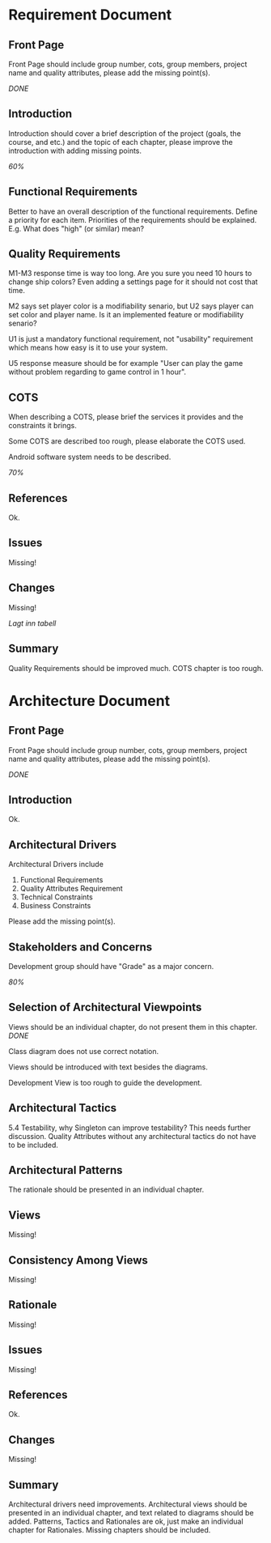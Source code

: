 # Requirement Document

## Front Page
Front Page should include group number, cots, group members, project name and quality attributes, please add the missing point(s).

*DONE*

## Introduction
Introduction should cover a brief description of the project (goals, the course, and etc.) and the topic of each chapter, please improve the introduction with adding missing points.

*60%*

## Functional Requirements
Better to have an overall description of the functional requirements.
Define a priority for each item.
Priorities of the requirements should be explained. E.g. What does "high" (or similar) mean?

## Quality Requirements	  
M1-M3 response time is way too long. Are you sure you need 10 hours to change ship colors? Even adding a settings page for it should not cost that time.
 
M2 says set player color is a modifiability senario, but U2 says player can set color and player name. Is it an implemented feature or modifiability senario?
 

U1 is just a mandatory functional requirement, not "usability" requirement which means how easy is it to use your system.

U5 response measure should be for example "User can play the game without problem regarding to game control in 1 hour".

## COTS
When describing a COTS, please brief the services it provides and the constraints it brings.

Some COTS are described too rough, please elaborate the COTS used.

Android software system needs to be described.

*70%*

## References
Ok.

## Issues
Missing!

## Changes
Missing!

*Lagt inn tabell*

## Summary
Quality Requirements should be improved much. COTS chapter is too rough.



# Architecture Document

## Front Page
Front Page should include group number, cots, group members, project name and quality attributes, please add the missing point(s).

*DONE*

## Introduction
Ok.

## Architectural Drivers
Architectural Drivers include

1. Functional Requirements
2. Quality Attributes Requirement
3. Technical Constraints
4. Business Constraints

Please add the missing point(s).

## Stakeholders and Concerns
Development group should have "Grade" as a major concern.

*80%*

## Selection of Architectural Viewpoints
Views should be an individual chapter, do not present them in this chapter.
*DONE*
 	
Class diagram does not use correct notation.

Views should be introduced with text besides the diagrams.

Development View is too rough to guide the development.

## Architectural Tactics
5.4 Testability, why Singleton can improve testability? This needs further discussion.
Quality Attributes without any architectural tactics do not have to be included.

## Architectural Patterns
The rationale should be presented in an individual chapter.

## Views
Missing!

## Consistency Among Views
Missing!

## Rationale
Missing!

## Issues
Missing!

## References
Ok.

## Changes
Missing!

## Summary
Architectural drivers need improvements. Architectural views should be presented in an individual chapter, and text related to diagrams should be added. Patterns, Tactics and Rationales are ok, just make an individual chapter for Rationales. Missing chapters should be included.